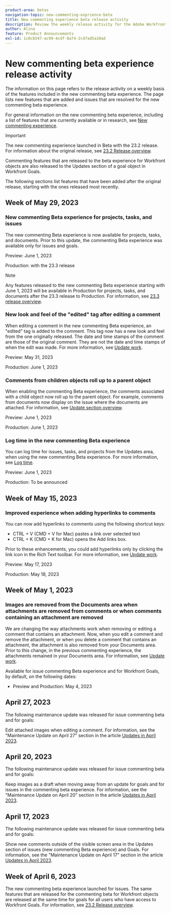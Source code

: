 ```yaml
---
product-area: betas
navigation-topic: new-commenting-exprience-beta
title: New commenting experience beta release activity
description: Review the weekly release activity for the Adobe Workfront new commenting Beta experience.
author: Alina
feature: Product Announcements
exl-id: 1c0cb547-ac99-4cdf-8a74-2c47ad5a10ad
---
```

# New commenting beta experience release activity

The information on this page refers to the release activity on a weekly basis of the features included in the new commenting beta experience. The page lists new features that are added and issues that are resolved for the new commenting beta experience. 

For general information on the new commenting beta experience, including a list of features that are currently available or in research, see [New commenting experience](../new-commenting-experience-beta/unified-commenting-experience.md). 

>[!IMPORTANT]
>
>The new commenting experience launched in Beta with the 23.2 release. For information about the original release, see [23.2 Release overview](../../product-releases/23.2-release-activity/23-2-release-overview.md). 
>
>Commenting features that are released to the beta experience for Workfront objects are also released to the Updates section of a goal object in Workfront Goals. 

The following sections list features that have been added after the original release, starting with the ones released most recently. 

## Week of May 29, 2023

### New commenting Beta experience for projects, tasks, and issues  

The new commenting Beta experience is now available for projects, tasks, and documents. Prior to this update, the commenting Beta experience was available only for issues and goals.  

Preview: June 1, 2023 

Production: with the 23.3 release 

>[!NOTE]
>
>Any features released to the new commenting Beta experience starting with June 1, 2023 will be available in Production for projects, tasks, and documents after the 23.3 release to Production. For information, see [23.3 release overview](../../../product-announcements/product-releases/23.3-release-activity/23-3-release-overview.md).

### New look and feel of the "edited" tag after editing a comment 

When editing a comment in the new commenting Beta experience, an "edited" tag is added to the comment. This tag now has a new look and feel from the one originally released. The date and time stamps of the comment are those of the original comment. They are not the date and time stamps of when the edit was made.  For more information, see [Update work](../../../workfront-basics/updating-work-items-and-viewing-updates/update-work.md). 

Preview: May 31, 2023

Production: June 1, 2023

### Comments from children objects roll up to a parent object  

When enabling the commenting Beta experience, the comments associated with a child object now roll up to the parent object. For example, comments from documents now display on the issue where the documents are attached. For information, see [Update section overview](../../../workfront-basics/updating-work-items-and-viewing-updates/updates-tab-overview.md). 

Preview: June 1, 2023  

Production: June 1, 2023 

### Log time in the new commenting Beta experience 

You can log time for issues, tasks, and projects from the Updates area, when using the new commenting Beta experience. For more information, see [Log time](../../../timesheets/create-and-manage-timesheets/log-time.md).  

Preview: June 1, 2023 

Production: To be announced

## Week of May 15, 2023

### Improved experience when adding hyperlinks to comments

You can now add hyperlinks to comments using the following shortcut keys: 

* CTRL + V (CMD + V for Mac) pastes a link over selected text 
* CTRL + K (CMD + K for Mac) opens the Add links box.  

Prior to these enhancements, you could add hyperlinks only by clicking the link icon in the Rich Text toolbar. For more information, see [Update work](../../../workfront-basics/updating-work-items-and-viewing-updates/update-work.md). 

Preview: May 17, 2023 

Production: May 18, 2023 

## Week of May 1, 2023

### Images are removed from the Documents area when attachments are removed from comments or when comments containing an attachment are removed

We are changing the way attachments work when removing or editing a comment that contains an attachment. Now, when you edit a comment and remove the attachment, or when you delete a comment that contains an attachment, the attachment is also removed from your Documents area. Prior to this change, in the previous commenting experience, the attachments remained in your Documents area. For information, see [Update work](../../../workfront-basics/updating-work-items-and-viewing-updates/update-work.md). 

Available for issue commenting Beta experience and for Workfront Goals, by default, on the following dates:

* Preview and Production: May 4, 2023


## April 27, 2023

The following maintenance update was released for issue commenting beta and for goals: 

Edit attached images when editing a comment. For information, see the "Maintenance Update on April 27" section in the article <a href="https://experienceleague.adobe.com/docs/workfront-known-issues/releases/current-updates.html?lang=en#updates-in-april-2023">Updates in April 2023</a>.

## April 20, 2023

The following maintenance update was released for issue commenting beta and for goals:

Keep images as a draft when moving away from an update for goals and for issues in the commenting beta experience. For information, see the "Maintenance Update on April 20" section in the article <a href="https://experienceleague.adobe.com/docs/workfront-known-issues/releases/current-updates.html?lang=en#updates-in-april-2023">Updates in April 2023</a>.

## April 17, 2023

The following maintenance update was released for issue commenting beta and for goals:

Show new comments outside of the visible screen area in the Updates section of issues (new commenting Beta experience) and Goals. For information, see the "Maintenance Update on April 17" section in the article  <a href="https://experienceleague.adobe.com/docs/workfront-known-issues/releases/current-updates.html?lang=en#updates-in-april-2023">Updates in April 2023</a>.


## Week of April 6, 2023

The new commenting beta experience launched for issues. 
The same features that are released for the commenting beta for Workfront objects are released at the same time for goals for all users who have access to Workfront Goals. For information, see [23.2 Release overview](../../product-releases/23.2-release-activity/23-2-release-overview.md).
